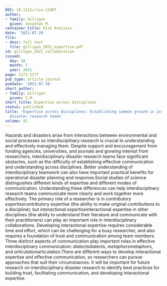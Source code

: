 ```yaml
---
DOI: 10.1111/risa.13407
author:
- family: Gilligan
  given: Jonathan M.
container_title: Risk Analysis
date: '2021-07-28'
file:
- desc: full text
  file: gilligan_2021_expertise.pdf
id: gilligan_2021_collaboration
issued:
  day: 28
  month: 7
  year: 2021
page: 1171-1177
pub_type: article-journal
pubdate: '2021-07-28'
short_author:
- family: Gilligan
  given: J.M.
short_title: Expertise across disciplines
status: published
title: 'Expertise across disciplines: Establishing common ground in interdisciplinary
  disaster research teams'
volume: 41
---
```

Hazards and disasters arise from interactions between environmental and social processes so interdisciplinary research is crucial to understanding and effectively managing them. Despite support and encouragement from funding agencies, universities, and journals and growing interest from researchers, interdisciplinary disaster research teams face significant obstacles, such as the difficulty of establishing effective communication and understanding across disciplines. Better understanding of interdisciplinary teamwork can also have important practical benefits for operational disaster planning and response.Social studies of science distinguishes different kinds of expertise and different modes of communication. Understanding these differences can help interdisciplinary research teams communicate more clearly and work together more effectively. The primary role of a researcher is in *contributory expertise*contributory expertise (the ability to make original contributions to a discipline); but *interactional expertise*interactional expertise in other disciplines (the ability to understand their literature and communicate with their practitioners) can play an important role in interdisciplinary collaborations. Developing interactional expertise requires considerable time and effort, which can be challenging for a busy researcher, and also requires a foundation of trust and communication among team members. Three distinct aspects of communication play important roles in effective interdisciplinary communication: *dialects*dialects, *metaphors*metaphors, and *articulation*articulation.There are different ways to develop interactional expertise and effective communication, so researchers can pursue approaches that suit their circumstances. It will be important for future research on interdisciplinary disaster research to identify best practices for building trust, facilitating communication, and developing interactional expertise.
